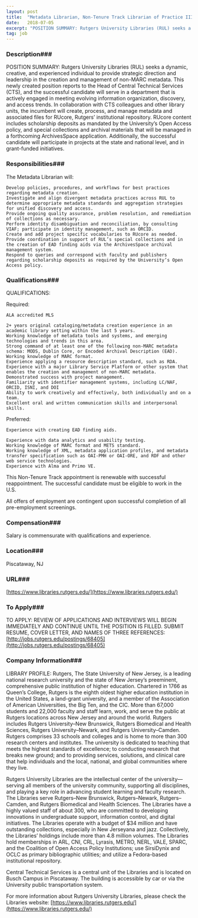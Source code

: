 ```yaml
---
layout: post
title:  "Metadata Librarian, Non-Tenure Track Librarian of Practice III - Rutgers University Libraries"
date:   2018-07-05
excerpt: "POSITION SUMMARY: Rutgers University Libraries (RUL) seeks a dynamic, creative, and experienced individual to provide strategic direction and leadership in the creation and management of non-MARC metadata. This newly created position reports to the Head of Central Technical Services (CTS), and the successful candidate will serve in a department that..."
tag: job
---
```


### Description###

POSITION SUMMARY: Rutgers University Libraries (RUL) seeks a dynamic, creative, and experienced individual to provide strategic direction and leadership in the creation and management of non-MARC metadata. This newly created position reports to the Head of Central Technical Services (CTS), and the successful candidate will serve in a department that is actively engaged in meeting evolving information organization, discovery, and access trends. In collaboration with CTS colleagues and other library units, the incumbent will create, process, and manage metadata and associated files for RUcore, Rutgers’ institutional repository. RUcore content includes scholarship deposits as mandated by the University’s Open Access policy, and special collections and archival materials that will be managed in a forthcoming ArchivesSpace application. Additionally, the successful candidate will participate in projects at the state and national level, and in grant-funded initiatives.





### Responsibilities###

The Metadata Librarian will:

    Develop policies, procedures, and workflows for best practices regarding metadata creation.
    Investigate and align divergent metadata practices across RUL to determine appropriate metadata standards and aggregation strategies for unified discovery and access.
    Provide ongoing quality assurance, problem resolution, and remediation of collections as necessary.
    Perform identity disambiguation and reconciliation, by consulting VIAF; participate in identity management, such as ORCID.
    Create and add project specific vocabularies to RUcore as needed.
    Provide coordination in support of RUL’s special collections and in the creation of EAD finding aids via the ArchivesSpace archival management system.
    Respond to queries and correspond with faculty and publishers regarding scholarship deposits as required by the University’s Open Access policy.

 


### Qualifications###

QUALIFICATIONS:

Required:  

    ALA accredited MLS 

    2+ years original cataloging/metadata creation experience in an academic library setting within the last 5 years.
    Working knowledge of metadata tools and systems, and emerging technologies and trends in this area.
    Strong command of at least one of the following non-MARC metadata schema: MODS, Dublin Core, or Encoded Archival Description (EAD).
    Working knowledge of MARC format.
    Experience applying a resource description standard, such as RDA.  
    Experience with a major Library Service Platform or other system that enables the creation and management of non-MARC metadata.
    Demonstrated success with project management.
    Familiarity with identifier management systems, including LC/NAF, ORCID, ISNI, and DOI
    Ability to work creatively and effectively, both individually and on a team.
    Excellent oral and written communication skills and interpersonal skills.

 

Preferred:

    Experience with creating EAD finding aids.

    Experience with data analytics and usability testing.
    Working knowledge of MARC format and METS standard.
    Working knowledge of XML, metadata application profiles, and metadata transfer specification such as OAI-PMH or OAI-ORE, and RDF and other web service technologies.
    Experience with Alma and Primo VE.

 

This Non-Tenure Track appointment is renewable with successful reappointment.  The successful candidate must be eligible to work in the U.S.

 All offers of employment are contingent upon successful completion of all pre-employment screenings.

 


### Compensation###

Salary is commensurate with qualifications and experience.   


### Location###

Piscataway, NJ


### URL###

[https://www.libraries.rutgers.edu/](https://www.libraries.rutgers.edu/) 

### To Apply###

TO APPLY:  REVIEW OF APPLICATIONS AND INTERVIEWS WILL BEGIN IMMEDIATELY AND CONTINUE UNTIL THE POSITION IS FILLED. SUBMIT RESUME, COVER LETTER, AND NAMES OF THREE REFERENCES:   [http://jobs.rutgers.edu/postings/68405](http://jobs.rutgers.edu/postings/68405)


### Company Information###

LIBRARY PROFILE:  Rutgers, The State University of New Jersey, is a leading national research university and the state of New Jersey’s preeminent, comprehensive public institution of higher education. Chartered in 1766 as Queen’s College, Rutgers is the eighth oldest higher education institution in the United States, a land-grant university, and a member of the Association of American Universities, the Big Ten, and the CIC. More than 67,000 students and 22,000 faculty and staff learn, work, and serve the public at Rutgers locations across New Jersey and around the world. Rutgers includes Rutgers University–New Brunswick, Rutgers Biomedical and Health Sciences, Rutgers University–Newark, and Rutgers University–Camden. Rutgers comprises 33 schools and colleges and is home to more than 300 research centers and institutes. The university is dedicated to teaching that meets the highest standards of excellence; to conducting research that breaks new ground; and to providing services, solutions, and clinical care that help individuals and the local, national, and global communities where they live.

 

Rutgers University Libraries are the intellectual center of the university—serving all members of the university community, supporting all disciplines, and playing a key role in advancing student learning and faculty research. The Libraries serve Rutgers–New Brunswick, Rutgers–Newark, Rutgers–Camden, and Rutgers Biomedical and Health Sciences. The Libraries have a highly valued staff of about 300, who are committed to developing innovations in undergraduate support, information control, and digital initiatives. The Libraries operate with a budget of $34 million and have outstanding collections, especially in New Jerseyana and jazz. Collectively, the Libraries’ holdings include more than 4.8 million volumes. The Libraries hold memberships in ARL, CNI, CRL, Lyrasis, METRO, NERL, VALE, SPARC, and the Coalition of Open Access Policy Institutions; use SirsiDynix and OCLC as primary bibliographic utilities; and utilize a Fedora-based institutional repository.

 

Central Technical Services is a central unit of the Libraries and is located on Busch Campus in Piscataway. The building is accessible by car or via the University public transportation system.

 

For more information about Rutgers University Libraries, please check the Libraries website: [https://www.libraries.rutgers.edu/](https://www.libraries.rutgers.edu/) 

 



